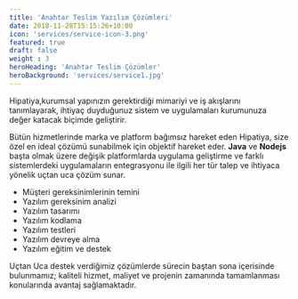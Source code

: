 ```yaml
---
title: 'Anahtar Teslim Yazılım Çözümleri'
date: 2018-11-28T15:15:26+10:00
icon: 'services/service-icon-3.png'
featured: true
draft: false
weight : 3
heroHeading: 'Anahtar Teslim Çözümler'
heroBackground: 'services/service1.jpg'
---
```


Hipatiya,kurumsal yapınızın gerektirdiği mimariyi ve iş akışlarını tanımlayarak, ihtiyaç duyduğunuz sistem ve uygulamaları kurumunuza değer katacak biçimde geliştirir. 

Bütün hizmetlerinde marka ve platform bağımsız hareket eden Hipatiya, size özel en ideal çözümü sunabilmek için objektif hareket eder. **Java** ve **Nodejs** başta olmak üzere değişik platformlarda uygulama geliştirme ve farklı sistemlerdeki uygulamaların entegrasyonu ile ilgili her tür talep ve ihtiyaca yönelik uçtan uca çözüm sunar.

- Müşteri gereksinimlerinin temini
- Yazılım gereksinim analizi
- Yazılım tasarımı
- Yazılım kodlama
- Yazılım testleri
- Yazılım devreye alma
- Yazılım eğitim ve destek

Uçtan Uca destek verdiğimiz çözümlerde sürecin baştan sona içerisinde bulunmamız; kaliteli hizmet, maliyet ve projenin zamanında tamamlanması konularında avantaj sağlamaktadır.
